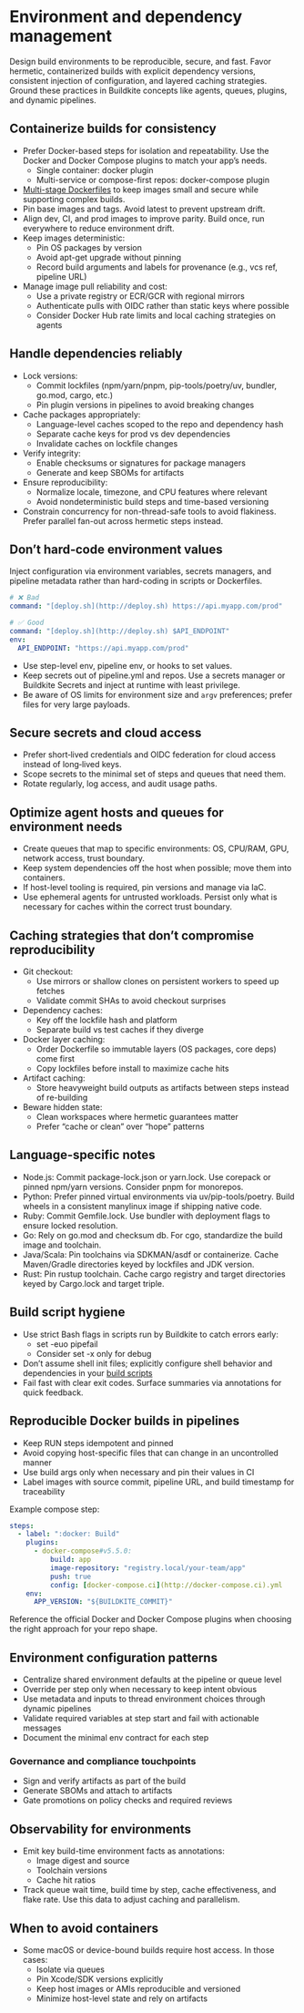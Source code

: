# Environment and dependency management

Design build environments to be reproducible, secure, and fast. Favor hermetic, containerized builds with explicit dependency versions, consistent injection of configuration, and layered caching strategies. Ground these practices in Buildkite concepts like agents, queues, plugins, and dynamic pipelines.

## Containerize builds for consistency

- Prefer Docker-based steps for isolation and repeatability. Use the Docker and Docker Compose plugins to match your app’s needs.
    * Single container: docker plugin
    * Multi-service or compose-first repos: docker-compose plugin
- [Multi-stage Dockerfiles](https://docs.docker.com/build/building/multi-stage/) to keep images small and secure while supporting complex builds.
- Pin base images and tags. Avoid latest to prevent upstream drift.
- Align dev, CI, and prod images to improve parity. Build once, run everywhere to reduce environment drift.
- Keep images deterministic:
    * Pin OS packages by version
    * Avoid apt-get upgrade without pinning
    * Record build arguments and labels for provenance (e.g., vcs ref, pipeline URL)
- Manage image pull reliability and cost:
    * Use a private registry or ECR/GCR with regional mirrors
    * Authenticate pulls with OIDC rather than static keys where possible
    * Consider Docker Hub rate limits and local caching strategies on agents

## Handle dependencies reliably

- Lock versions:
    * Commit lockfiles (npm/yarn/pnpm, pip-tools/poetry/uv, bundler, go.mod, cargo, etc.)
    * Pin plugin versions in pipelines to avoid breaking changes
- Cache packages appropriately:
    * Language-level caches scoped to the repo and dependency hash
    * Separate cache keys for prod vs dev dependencies
    * Invalidate caches on lockfile changes
- Verify integrity:
    * Enable checksums or signatures for package managers
    * Generate and keep SBOMs for artifacts
- Ensure reproducibility:
    * Normalize locale, timezone, and CPU features where relevant
    * Avoid nondeterministic build steps and time-based versioning
- Constrain concurrency for non-thread-safe tools to avoid flakiness. Prefer parallel fan-out across hermetic steps instead.

## Don’t hard‑code environment values

Inject configuration via environment variables, secrets managers, and pipeline metadata rather than hard-coding in scripts or Dockerfiles.

```yaml
# ❌ Bad
command: "[deploy.sh](http://deploy.sh) https://api.myapp.com/prod"

# ✅ Good
command: "[deploy.sh](http://deploy.sh) $API_ENDPOINT"
env:
  API_ENDPOINT: "https://api.myapp.com/prod"
```

- Use step-level env, pipeline env, or hooks to set values.
- Keep secrets out of pipeline.yml and repos. Use a secrets manager or Buildkite Secrets and inject at runtime with least privilege.
- Be aware of OS limits for environment size and `argv` preferences; prefer files for very large payloads.

## Secure secrets and cloud access

- Prefer short‑lived credentials and OIDC federation for cloud access instead of long‑lived keys.
- Scope secrets to the minimal set of steps and queues that need them.
- Rotate regularly, log access, and audit usage paths.

## Optimize agent hosts and queues for environment needs

- Create queues that map to specific environments: OS, CPU/RAM, GPU, network access, trust boundary.
- Keep system dependencies off the host when possible; move them into containers.
- If host-level tooling is required, pin versions and manage via IaC.
- Use ephemeral agents for untrusted workloads. Persist only what is necessary for caches within the correct trust boundary.

## Caching strategies that don’t compromise reproducibility

- Git checkout:
    * Use mirrors or shallow clones on persistent workers to speed up fetches
    * Validate commit SHAs to avoid checkout surprises
- Dependency caches:
    * Key off the lockfile hash and platform
    * Separate build vs test caches if they diverge
- Docker layer caching:
    * Order Dockerfile so immutable layers (OS packages, core deps) come first
    * Copy lockfiles before install to maximize cache hits
- Artifact caching:
    * Store heavyweight build outputs as artifacts between steps instead of re-building
- Beware hidden state:
    * Clean workspaces where hermetic guarantees matter
    * Prefer “cache or clean” over “hope” patterns

## Language-specific notes

- Node.js: Commit package-lock.json or yarn.lock. Use corepack or pinned npm/yarn versions. Consider pnpm for monorepos.
- Python: Prefer pinned virtual environments via uv/pip-tools/poetry. Build wheels in a consistent manylinux image if shipping native code.
- Ruby: Commit Gemfile.lock. Use bundler with deployment flags to ensure locked resolution.
- Go: Rely on go.mod and checksum db. For cgo, standardize the build image and toolchain.
- Java/Scala: Pin toolchains via SDKMAN/asdf or containerize. Cache Maven/Gradle directories keyed by lockfiles and JDK version.
- Rust: Pin rustup toolchain. Cache cargo registry and target directories keyed by Cargo.lock and target triple.

## Build script hygiene

- Use strict Bash flags in scripts run by Buildkite to catch errors early:
    * set -euo pipefail
    * Consider set -x only for debug
- Don’t assume shell init files; explicitly configure shell behavior and dependencies in your [build scripts](/docs/pipelines/configure/writing-build-scripts)
- Fail fast with clear exit codes. Surface summaries via annotations for quick feedback.

## Reproducible Docker builds in pipelines

- Keep RUN steps idempotent and pinned
- Avoid copying host-specific files that can change in an uncontrolled manner
- Use build args only when necessary and pin their values in CI
- Label images with source commit, pipeline URL, and build timestamp for traceability

Example compose step:

```yaml
steps:
  - label: ":docker: Build"
    plugins:
      - docker-compose#v5.5.0:
          build: app
          image-repository: "registry.local/your-team/app"
          push: true
          config: [docker-compose.ci](http://docker-compose.ci).yml
    env:
      APP_VERSION: "${BUILDKITE_COMMIT}"
```

Reference the official Docker and Docker Compose plugins when choosing the right approach for your repo shape.

## Environment configuration patterns

- Centralize shared environment defaults at the pipeline or queue level
- Override per step only when necessary to keep intent obvious
- Use metadata and inputs to thread environment choices through dynamic pipelines
- Validate required variables at step start and fail with actionable messages
- Document the minimal env contract for each step

### Governance and compliance touchpoints

- Sign and verify artifacts as part of the build
- Generate SBOMs and attach to artifacts
- Gate promotions on policy checks and required reviews

## Observability for environments

- Emit key build-time environment facts as annotations:
    * Image digest and source
    * Toolchain versions
    * Cache hit ratios
- Track queue wait time, build time by step, cache effectiveness, and flake rate. Use this data to adjust caching and parallelism.

## When to avoid containers

- Some macOS or device-bound builds require host access. In those cases:
    * Isolate via queues
    * Pin Xcode/SDK versions explicitly
    * Keep host images or AMIs reproducible and versioned
    * Minimize host-level state and rely on artifacts
